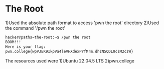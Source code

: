 # The Root

1)Used the absolute path format to access 'pwn the root' directory
2)Used the command '/pwn the root'


```bash
hacker@paths~the-root:~$ /pwn the root
BOOM!!!
Here is your flag:
pwn.college{wpVJEK9IkpVa4leVHXdexPYfMrm.dhzN5QDL0czM2czW}
```
The resources used were
1)Ubuntu 22.04.5 LTS
2)pwn.college
